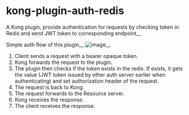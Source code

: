 # kong-plugin-auth-redis
A Kong plugin, provide authentication for requests by checking token in Redis and send JWT token to corresponding endpoint__


Simple auth flow of this plugin__
![image](https://user-images.githubusercontent.com/10768153/140670463-7d1fdeb9-8de9-49db-9d38-558e7cf01db3.png)__

1. Client sends a request with a bearer opaque token.
2. Kong forwards the request to the plugin.
3. The plugin then checks if the token exists in the redis. If exists, it gets the value (JWT token issued by other auth server earlier when authenticating) and set authorization header of the request.
4. The request is back to Kong.
5. The request forwards to the Resource server.
6. Kong receives the response.
7. The client receives the response.
